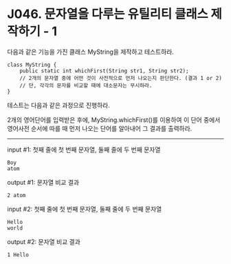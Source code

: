 # J046. 문자열을 다루는 유틸리티 클래스 제작하기 - 1
다음과 같은 기능을 가진 클래스 MyString을 제작하고 테스트하라.

```
class MyString {
    public static int whichFirst(String str1, String str2);
    // 2개의 문자열 중에 어떤 것이 사전적으로 먼저 나오는지 판단한다. (결과 1 or 2)
    // 단, 각각의 문자를 비교할 때에 대소문자는 무시하라.
}
```
테스트는 다음과 같은 과정으로 진행하라.

2개의 영어단어를 입력받은 후에, MyString.whichFirst()를 이용하여 이 단어 중에서
영어사전 순서에 따를 때 먼저 나오는 단어를 알아내어 그 결과를 출력하라.

---

input #1: 첫째 줄에 첫 번째 문자열, 둘째 줄에 두 번째 문자열
```
Boy  
atom  
```
output #1: 문자열 비교 결과
```
2 atom
```

input #2: 첫째 줄에 첫 번째 문자열, 둘째 줄에 두 번째 문자열
```
Hello  
world  
```
output #2: 문자열 비교 결과
```
1 Hello
```